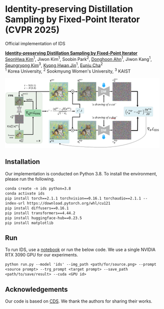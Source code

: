 # Identity-preserving Distillation Sampling by Fixed-Point Iterator (CVPR 2025)
Official implementation of IDS

[**Identity-preserving Distillation Sampling by Fixed-Point Iterator**](https://arxiv.org/abs/2502.19930)  
[SeonHwa Kim](https://scholar.google.com/citations?user=RE9ZWDwAAAAJ&hl=ko&oi=sra)<sup>1</sup>,
Jiwon Kim<sup>1</sup>,
Soobin Park<sup>2</sup>,
[Donghoon Ahn](https://scholar.google.com/citations?user=b_m86AoAAAAJ&hl=ko&oi=sra)<sup>1</sup>,
Jiwon Kang<sup>1</sup>,
[Seungryong Kim](https://scholar.google.com/citations?user=cIK1hS8AAAAJ&hl=ko&oi=sra)<sup>3</sup>,
[Kyong Hwan Jin](https://scholar.google.com/citations?user=aLYNnyoAAAAJ&hl=ko&oi=sra)<sup>1</sup>,
[Eunju Cha](https://scholar.google.com/citations?user=mqNGNqEAAAAJ&hl=ko)<sup>2</sup>  
<sup>1</sup> Korea University, <sup>2</sup> Sookmyung Women's University, <sup>3</sup> KAIST

![Algorithm](https://github.com/shhh0620/IDS/blob/main/assets/algorithm.png)
## Installation
Our implementation is conducted on Python 3.8. To install the environment, please run the following.
```
conda create -n ids python=3.8
conda activate ids
pip install torch==2.1.1 torchvision==0.16.1 torchaudio==2.1.1 --index-url https://download.pytorch.org/whl/cu121
pip install diffusers==0.16.1
pip install transformers==4.44.2
pip install huggingface-hub==0.23.5
pip install matplotlib
```
## Run
To run IDS, use a [notebook](https://github.com/shhh0620/IDS/blob/main/demo.ipynb) or run the below code.
We use a single NVIDIA RTX 3090 GPU for our experiments.
```
python run.py --model 'ids' --img_path <path/for/source.png> --prompt <source prompt> --trg_prompt <target prompt> --save_path <path/to/save/result> --cuda <GPU id>
```
## Acknowledgements
Our code is based on [CDS](https://github.com/HyelinNAM/ContrastiveDenoisingScore.git). We thank the authors for sharing their works.
